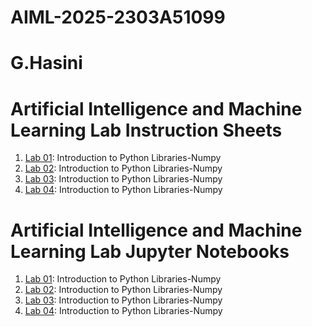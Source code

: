 # AIML-2025-2303A51099 
# G.Hasini
# Artificial Intelligence and Machine Learning Lab Instruction Sheets
1. [Lab 01](https://github.com/hasini2024/AIML-2025/blob/main/AIML_A1.pdf): Introduction to Python Libraries-Numpy
1. [Lab 02](https://github.com/hasini2024/AIML-2025/blob/main/AIML_A2%20(1).pdf): Introduction to Python Libraries-Numpy
1. [Lab 03](): Introduction to Python Libraries-Numpy
1. [Lab 04](): Introduction to Python Libraries-Numpy


# Artificial Intelligence and Machine Learning Lab Jupyter Notebooks
1. [Lab 01](): Introduction to Python Libraries-Numpy
1. [Lab 02](): Introduction to Python Libraries-Numpy
1. [Lab 03](): Introduction to Python Libraries-Numpy
1. [Lab 04](): Introduction to Python Libraries-Numpy
